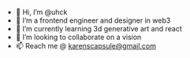 - 👋 Hi, I’m @uhck
- 👀 I’m a frontend engineer and designer in web3
- 🌱 I’m currently learning 3d generative art and react
- 💞️ I’m looking to collaborate on a vision
- 📫 Reach me @ karenscapsule@gmail.com

<!---
uhck/uhck is a ✨ special ✨ repository because its `README.md` (this file) appears on your GitHub profile.
You can click the Preview link to take a look at your changes.
--->
